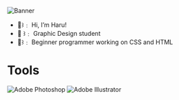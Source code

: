 ![Banner](https://i.kawaii.sh/eFrvpBA.gif)

- :cherry_blossom:꒱﹕ Hi, I’m Haru!
- :wind_chime: ꒱﹕ Graphic Design student 
- :crescent_moon:꒱﹕ Beginner programmer working on CSS and HTML

# Tools
![Adobe Photoshop](https://i.kawaii.sh/cdzjNPt.png)
![Adobe Illustrator](https://i.kawaii.sh/K_wrlfF.png)

<!---
halceyonghost/halceyonghost is a ✨ special ✨ repository because its `README.md` (this file) appears on your GitHub profile.
You can click the Preview link to take a look at your changes.
--->
